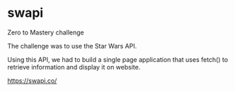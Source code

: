 # swapi

Zero to Mastery challenge

The challenge was to use the Star Wars API.

Using this API, we had to build a single page application that uses fetch() to retrieve information and display it on website.

https://swapi.co/
